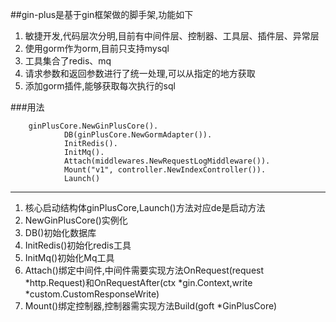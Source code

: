 ##gin-plus是基于gin框架做的脚手架,功能如下
1. 敏捷开发,代码层次分明,目前有中间件层、控制器、工具层、插件层、异常层
2. 使用gorm作为orm,目前只支持mysql
3. 工具集合了redis、mq
4. 请求参数和返回参数进行了统一处理,可以从指定的地方获取
5. 添加gorm插件,能够获取每次执行的sql



###用法

```
    ginPlusCore.NewGinPlusCore().
    		DB(ginPlusCore.NewGormAdapter()).
    		InitRedis().
    		InitMq().
    		Attach(middlewares.NewRequestLogMiddleware()).
    		Mount("v1", controller.NewIndexController()).
    		Launch()
```

___
1. 核心启动结构体ginPlusCore,Launch()方法对应de是启动方法
2. NewGinPlusCore()实例化
3. DB()初始化数据库
4. InitRedis()初始化redis工具
5. InitMq()初始化Mq工具
6. Attach()绑定中间件,中间件需要实现方法OnRequest(request *http.Request)和OnRequestAfter(ctx *gin.Context,write *custom.CustomResponseWrite)
7. Mount()绑定控制器,控制器需实现方法Build(goft *GinPlusCore)
